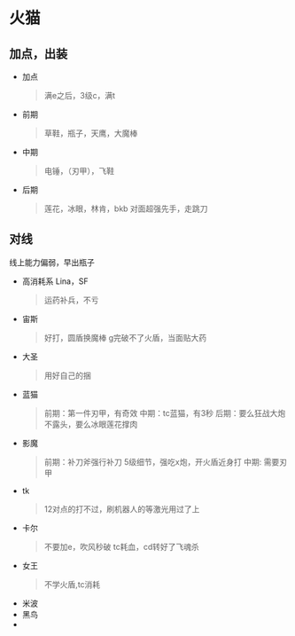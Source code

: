 # 火猫
## 加点，出装
- 加点
	> 满e之后，3级c，满t
- 前期
	>草鞋，瓶子，天鹰，大魔棒
- 中期
	> 电锤，（刃甲），飞鞋
- 后期
	> 莲花，冰眼，林肯，bkb
		对面超强先手，走跳刀
## 对线
线上能力偏弱，早出瓶子

- 高消耗系 Lina，SF
	>  运药补兵，不亏
- 宙斯
	> 好打，圆盾换魔棒
		g完破不了火盾，当面贴大药
- 大圣
	> 用好自己的捆
- 蓝猫
	> 前期：第一件刃甲，有奇效
	中期：tc蓝猫，有3秒
	后期：要么狂战大炮不露头，要么冰眼莲花撑肉
- 影魔
	> 前期：补刀斧强行补刀
	5级细节，强吃x炮，开火盾近身打
	中期: 需要刃甲
- tk
	> 12对点的打不过，刷机器人的等激光用过了上
- 卡尔
	> 不要加e，吹风秒破
	tc耗血，cd转好了飞魂杀
- 女王
	> 不学火盾,tc消耗
- 米波
- 黑鸟
- 
<!--stackedit_data:
eyJoaXN0b3J5IjpbLTE4NTUzNzE2NzUsLTEwOTI3MzU4MTUsMT
YyOTA4MjgzNCwtOTk5NjAzODUzLC0xNjMyODAwMzkyLDExNTMw
NzEzMzFdfQ==
-->